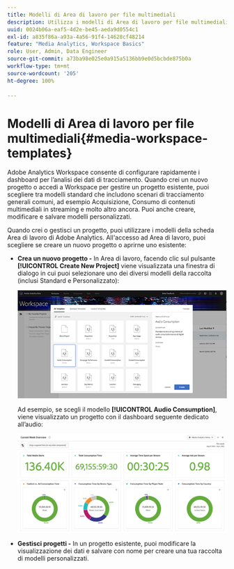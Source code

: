 ```yaml
---
title: Modelli di Area di lavoro per file multimediali
description: Utilizza i modelli di Area di lavoro per file multimediali per analizzare i dati di tracciamento. Scegli modelli standard per Acquisizione o Contenuti multimediali in streaming o crea modelli personalizzati.
uuid: 0024b06a-eaf5-4d2e-be45-aeda9d0554c1
exl-id: a835f86a-a93a-4a56-91f4-14628cf48214
feature: "Media Analytics, Workspace Basics"
role: User, Admin, Data Engineer
source-git-commit: a73ba98e025e0a915a5136bb9e0d5bcbde875b0a
workflow-type: tm+mt
source-wordcount: '205'
ht-degree: 100%

---
```


# Modelli di Area di lavoro per file multimediali{#media-workspace-templates}

Adobe Analytics Workspace consente di configurare rapidamente i dashboard per l’analisi dei dati di tracciamento. Quando crei un nuovo progetto o accedi a Workspace per gestire un progetto esistente, puoi scegliere tra modelli standard che includono scenari di tracciamento generali comuni, ad esempio Acquisizione, Consumo di contenuti multimediali in streaming e molto altro ancora. Puoi anche creare, modificare e salvare modelli personalizzati.

Quando crei o gestisci un progetto, puoi utilizzare i modelli della scheda Area di lavoro di Adobe Analytics. All&#39;accesso ad Area di lavoro, puoi scegliere se creare un nuovo progetto o aprirne uno esistente:

* **Crea un nuovo progetto -** In Area di lavoro, facendo clic sul pulsante **[!UICONTROL Create New Project]** viene visualizzata una finestra di dialogo in cui puoi selezionare uno dei diversi modelli della raccolta (inclusi Standard e Personalizzato):

   ![](/help/reporting/assets/all-templates-audio.png)

   Ad esempio, se scegli il modello **[!UICONTROL Audio Consumption]**, viene visualizzato un progetto con il dashboard seguente dedicato all’audio:

   ![](/help/reporting/assets/aa-workspace.png)

* **Gestisci progetti -** In un progetto esistente, puoi modificare la visualizzazione dei dati e salvare con nome per creare una tua raccolta di modelli personalizzati.
